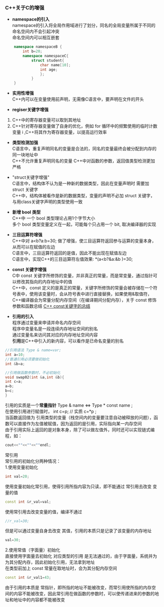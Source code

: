 ### C++关于C的增强

- **namespace的引入**      
namespace的引入将全局作用域进行了划分，同名的全局变量所属于不同的命名空间内不会引起冲突        
命名空间内可以相互嵌套     
```c++    
    namespace namespaceB {
        int b=20;
        namespace namespaceC{
            struct student{
                char name[10];
                int age;
                };
            }
    }
```

- **实用性增强**        
C++内可以在变量使用前声明，无需像C语言中，要声明在文件的开头       

- **regiser关键字增强**         
 1. C++中的寄存器变量可以取到其地址      
 2. C++针对寄存器变量做了自身的优化，例如 for 循环中的频繁使用的临时计数变量 i ,C++将其作为寄存器变量，以提高运行效率         
 
 - **类型检测加强**     
 C语言中，重复声明同名的变量是合法的，同名的变量最终会被分配到内存的同一块地址中      
 C++不允许重复声明同名的变量 
 C++中对函数的参数，返回值类型检测更加严格
 
 - "struct关键字增强"      
 C语言中，结构体不认为是一种新的数据类型，因此在变量声明时 需要加 struct 关键字       
 C++中，结构体被看作是新的数据类型，变量的声明不必加 struct 关键字，与用class关键字声明的类型使用一致    
 
 - **新增 bool 类型**    
 C++中 一个 bool 类型理论占用1个字节大小     
 多个 bool  类型变量定义在一起，可能每个只占用一个 bit, 取决编译器的实现     
 
 - **三目运算符增强**    
 C++中对 a<b?a:b=30; 做了增强，使三目运算符返回参与运算的变量本身，从而可以在赋值的左边      
 C语言中，三目运算符返回的是值，因此不能出现在赋值左边   
 C语言中，实现C++的三目运算符左值效果:    *(a<b?&a:&b )=30;   
   
- **const 关键字增强**         
C中 const 关键字所修饰的变量，并非真正的常量，而是常变量，通过指针可以修改其指向的内存地址中的值       
C++中，const  定义的是真正的常量，关键字所修饰的常量会被存储在一个符号表中，使用该变量时，会从符号表中进行直接替换，如果使用&取值符，C++编译器会为常量分配内存空间（在编译期间分配内存），关于 const 修饰参数和函数总结 [C++ const关键字的总结](https://blog.csdn.net/u011333734/article/details/81294043#commentBox)   

- **引用的引入**      
程序通过变量来申请并命名内存空间         
程序中变量名是一段连续内存地址空间的别名       
通过变量名来访问其对应的内存地址空间内容                
**引用**是C++中引入的新内容，可以看作是已命名变量的别名          

```c++    
//引用语法 Type & name=var;
int a=10;
//普通引用必须要做初始化
int &b=a;    

//引用做函数参数时，不必初始化
void swap02(int &a,int &b){
int c=a;
a=b;
b=c;
}
```      
引用的实质是一个**常量指针**     Type & name <=> Type * const name ;                   
在使用引用进行赋值时， int c=p;   // 实质 c=*p ;       
当函数返回值为 引用类型的变量（栈空间内的变量要注意自动被释放的问题），函数可以直接作为左值被赋值，因为返回的是引用，实际指向某一内存空间            
由于引用实际上返回的是对象本身，除了可以做左值外，同时还可以实现链式编程，如：      

```c++ 
cout<<""<<""<<""endl;    
```
常引用       
常引用的初始化分两种情况：      
1.使用变量初始化     
```c++
int val=20;   
```
使用变量初始化常引用，使得引用所指内容为只读，即不能通过 常引用去改变 变量的值       
```c++
const int &r_val=val;      
```
使用常引用去改变变量的值，编译不通过      
```c++
//r_val=30;    
```
但是可以通过变量自身去改变 其值，引用的本质只是记录了该变量的内存地址        
```c++
val=30;       
```     
2.使用常值（字面量）初始化         
直接使用字面量去初始化 对应类型的引用 是无法通过的，由于字面量，系统并为为其分配内存，因此初始化引用，无法拿到地址          
在类型前加上 const 常量在取地址时，会为其分配内存空间         
```c++    
const int &r_val1=43;      
```    
由于引用的本质是 常指针，即所指的地址不能被改变，而常引用使所指的内存空间的内容不能被改变，因此常引用在做函数的参数时，可以使传递进来的参数的地址和地址中的内容都不能被改变    


 


 
